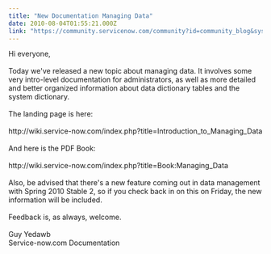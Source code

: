 ```yaml
---
title: "New Documentation Managing Data"
date: 2010-08-04T01:55:21.000Z
link: "https://community.servicenow.com/community?id=community_blog&sys_id=637da269dbd0dbc01dcaf3231f9619fa"
---
```

<p>Hi everyone,<br /><br />Today we've released a new topic about managing data. It involves some very intro-level documentation for administrators, as well as more detailed and better organized information about data dictionary tables and the system dictionary.<br /><br />The landing page is here:<br /><br />http://wiki.service-now.com/index.php?title=Introduction_to_Managing_Data<br /><br />And here is the PDF Book:<br /><br />http://wiki.service-now.com/index.php?title=Book:Managing_Data<br /><br />Also, be advised that there's a new feature coming out in data management with Spring 2010 Stable 2, so if you check back in on this on Friday, the new information will be included.<br /><br />Feedback is, as always, welcome.<br /><br />Guy Yedawb<br />Service-now.com Documentation</p>